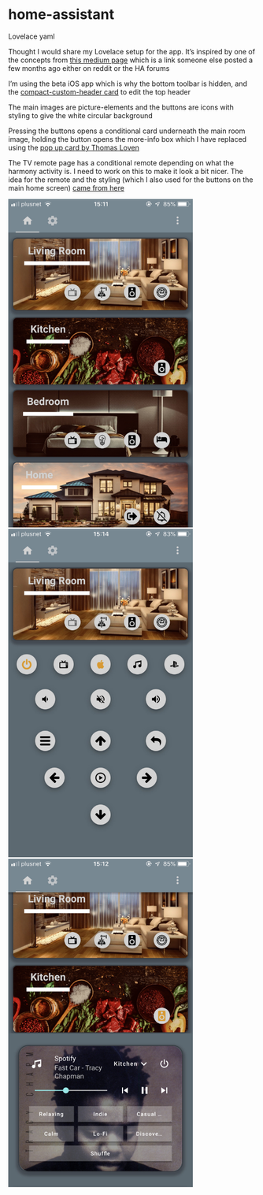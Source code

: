 # home-assistant
Lovelace yaml

Thought I would share my Lovelace setup for the app. It’s inspired by one of the concepts from [this medium page](https://medium.muz.li/30-inspiring-examples-of-smart-home-app-617311d96303) which is a link someone else posted a few months ago either on reddit or the HA forums

I’m using the beta iOS app which is why the bottom toolbar is hidden, and the [compact-custom-header card](https://github.com/maykar/compact-custom-header) to edit the top header

The main images are picture-elements and the buttons are icons with styling to give the white circular background

Pressing the buttons opens a conditional card underneath the main room image, holding the button opens the more-info box which I have replaced using the [pop up card by Thomas Loven](https://community.home-assistant.io/t/my-lovelace-plugins/70726/238)

The TV remote page has a conditional remote depending on what the harmony activity is. I need to work on this to make it look a bit nicer. The idea for the remote and the styling (which I also used for the buttons on the main home screen) [came from here](https://community.home-assistant.io/t/context-aware-harmony-remote-setup/106057)


<img src="/sc1.jpeg" width="375" height="667">

<img src="/sc2.jpeg" width="375" height="667">

<img src="/sc3.jpeg" width="375" height="667">
